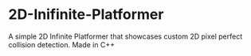# 2D-Inifinite-Platformer
A simple 2D Infinite Platformer that showcases custom 2D pixel perfect collision detection. Made in C++
